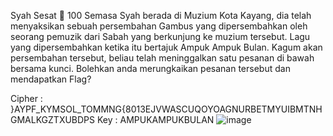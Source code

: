 Syah Sesat 🧮
 100
Semasa Syah berada di Muzium Kota Kayang, dia telah menyaksikan sebuah persembahan Gambus yang dipersembahkan oleh seorang pemuzik dari Sabah yang berkunjung ke muzium tersebut. Lagu yang dipersembahkan ketika itu bertajuk Ampuk Ampuk Bulan. Kagum akan persembahan tersebut, beliau telah meninggalkan satu pesanan di bawah bersama kunci. Bolehkan anda merungkaikan pesanan tersebut dan mendapatkan Flag?

Cipher : }AYPF_KYMSOL_TOMMNG{8013EJVWASCUQOYOAGNURBETMYUIBMTNHGMALKGZTXUBDPS Key : AMPUKAMPUKBULAN
![image](https://github.com/user-attachments/assets/6fd20c4b-db65-480d-8b30-57232b066de6)
